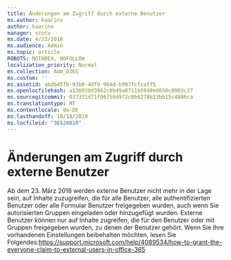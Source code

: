 ```yaml
---
title: Änderungen am Zugriff durch externe Benutzer
ms.author: kaarins
author: kaarins
manager: scotv
ms.date: 4/23/2018
ms.audience: Admin
ms.topic: article
ROBOTS: NOINDEX, NOFOLLOW
localization_priority: Normal
ms.collection: Adm_O365
ms.custom: ''
ms.assetid: abdb45fb-93b0-4df9-994d-b997fcfcaff5
ms.openlocfilehash: a136938d3962c0b49a8711b5940ed650c0903c27
ms.sourcegitcommit: 037331d71f06750d972c0b6278b23bb15c4806ca
ms.translationtype: MT
ms.contentlocale: de-DE
ms.lasthandoff: 10/18/2019
ms.locfileid: "36520810"
---
```

# <a name="changes-to-external-user-access"></a>Änderungen am Zugriff durch externe Benutzer

Ab dem 23. März 2018 werden externe Benutzer nicht mehr in der Lage sein, auf Inhalte zuzugreifen, die für alle Benutzer, alle authentifizierten Benutzer oder alle Formular Benutzer freigegeben wurden, auch wenn Sie autorisierten Gruppen eingeladen oder hinzugefügt wurden. Externe Benutzer können nur auf Inhalte zugreifen, die für den Benutzer oder mit Gruppen freigegeben wurden, zu denen der Benutzer gehört. Wenn Sie Ihre vorhandenen Einstellungen beibehalten möchten, lesen Sie Folgendes:https://support.microsoft.com/help/4089534/how-to-grant-the-everyone-claim-to-external-users-in-office-365
  

